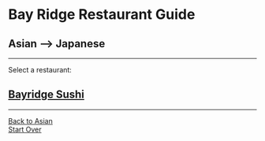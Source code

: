 # Bay Ridge Restaurant Guide
## Asian --> Japanese
---
Select a restaurant:
## [Bayridge Sushi](http://www.brsushi.com/)

---
[Back to Asian](../asian.md)  
[Start Over](../home.md)
